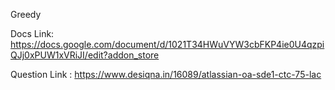 Greedy 

Docs Link: https://docs.google.com/document/d/1021T34HWuVYW3cbFKP4ie0U4qzpiQJj0xPUW1xVRiJI/edit?addon_store

Question Link : https://www.desiqna.in/16089/atlassian-oa-sde1-ctc-75-lac

